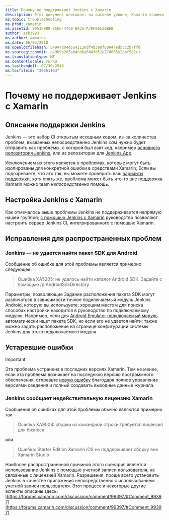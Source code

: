 ```yaml
---
title: Почему не поддерживает Jenkins с Xamarin
description: Этот документ описывает на высоком уровне, Xamarin взаимодействия с системой непрерывной Интеграции Jenkins. Здесь также рассматриваются несколько распространенных проблем, которые возникают при работе с Jenkins.
ms.topic: troubleshooting
ms.prod: xamarin
ms.assetid: 9951F980-2C6C-47C0-8A35-A78F06C20BEB
author: asb3993
ms.author: amburns
ms.date: 06/05/2018
ms.openlocfilehash: 54947d04d6241120df4b3a0f60947ed5cc2b7ffd
ms.sourcegitcommit: aa9b9b203ab4cd6a6b4fd51e27d865e2abf582c1
ms.translationtype: MT
ms.contentlocale: ru-RU
ms.lasthandoff: 07/30/2018
ms.locfileid: "39351163"
---
```

# <a name="why-isnt-jenkins-supported-by-xamarin"></a>Почему не поддерживает Jenkins с Xamarin

## <a name="jenkins-support-explanation"></a>Описание поддержки Jenkins

Jenkins — это набор CI открытым исходным кодом; из-за количества проблем, вызванных непосредственно Jenkins *сам* нужно будет отправить как проблемы, с которой был взят код, например [основного репозитория Jenkins](https://github.com/jenkinsci/jenkins), или из репозитория для [ Jenkins.App](https://github.com/stisti/jenkins-app).

Исключением из этого является о проблемах, которые могут быть изолированы для конкретной ошибки в средствами Xamarin; Если вы подозреваете, что это так, вы можете проверить ваш [варианты поддержки](~/cross-platform/troubleshooting/support-options.md), хотя опять же, проблема может быть что-то вне поддержка Xamarin можно team *непосредственно* помощь.

## <a name="setup-jenkins-with-xamarin"></a>Настройка Jenkins с Xamarin

Как отмечалось выше проблемы Jenkins не поддерживается напрямую нашей группой; [с помощью Jenkins с Xamarin](~/tools/ci/jenkins-walkthrough.md) руководство позволяют настроить сервер Jenkins CI, интегрированного с помощью Xamarin. 

## <a name="fixes-for-common-issues"></a>Исправления для распространенных проблем

### <a name="jenkins-is-unable-to-find-the-android-sdk"></a>Jenkins — не удается найти пакет SDK для Android

Сообщение об ошибке для этой проблемы является примерно следующее:

> Ошибка XA5205: не удалось найти каталог Android SDK. Задайте с помощью /p:AndroidSdkDirectory

Параметры, позволяющие Задание расположения пакета SDK могут различаться в зависимости точное подключаемый модуль Jenkins Android, которую вы используете; хорошим местом для поиска способах настройки находится в руководство по подключаемому модулю. Например, если для [Android Emulator подключаемый модуль](https://wiki.jenkins-ci.org/display/JENKINS/Android+Emulator+Plugin#AndroidEmulatorPlugin-Systemconfiguration) автоматически ищет пакета SDK, но если его не удается найти; также можно задать расположение на странице конфигурации системы Jenkins для этого подключаемого модуля. 


## <a name="deprecated-errors"></a>Устаревшие ошибки

> [!IMPORTANT]
> Эта проблема устранена в последних версиях Xamarin. Тем не менее, если эта проблема возникает на последнюю версию программного обеспечения, отправьте [новую ошибку](~/cross-platform/troubleshooting/questions/howto-file-bug.md) благодаря полное управление версиями сведения и полный создавать выходные данные журнала.



### <a name="jenkins-reports-an-invalid-xamarin-license"></a>Jenkins сообщает недействительную лицензию Xamarin
Сообщения об ошибках для этой проблемы обычно являются примерно так

> Ошибка XA9008: сборки из командной строки требуется лицензия для бизнеса

или

> Ошибка: Starter Edition Xamarin.iOS не поддерживает сборку вне Xamarin Studio 

Наиболее распространенной причиной этого сценария является использование Jenkins с помощью учетной записи пользователя, не связанные с лицензией Xamarin. Разрешения, проще всего установить Jenkins в качестве приложения непосредственно с использованием учетной записи пользователя. Этот процесс и некоторые другие аспекты описаны здесь: [https://forums.xamarin.com/discussion/comment/99397/#Comment_99397](https://forums.xamarin.com/discussion/comment/99397/#Comment_99397)
